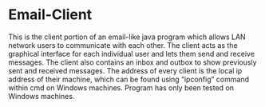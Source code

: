 # Email-Client
This is the client portion of an email-like java program which allows LAN network users to communicate with each other. The client acts as the graphical interface for each individual user and lets them send and receive messages. The client also contains an inbox and outbox to show previously sent and received messages. The address of every client is the local ip address of their machine, which can be found using “ipconfig” command within cmd on Windows machines. Program has only been tested on Windows machines.
